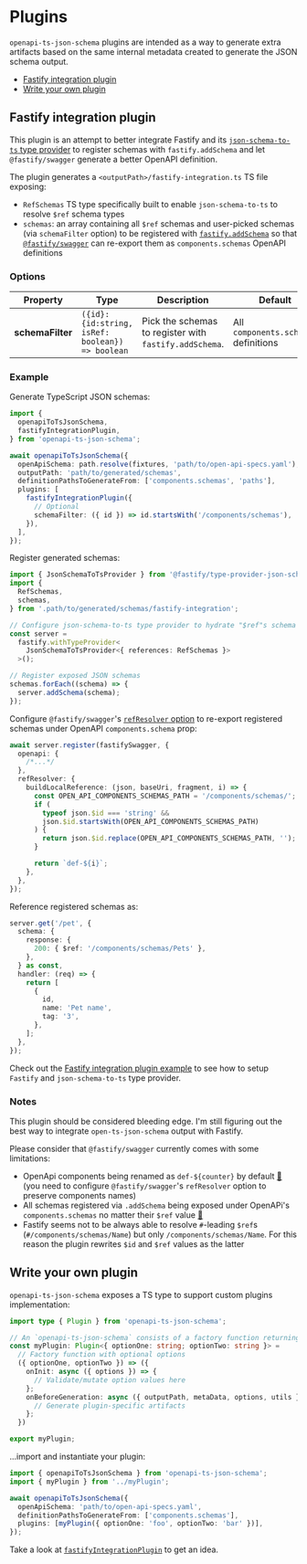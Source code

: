 # Plugins

`openapi-ts-json-schema` plugins are intended as a way to generate extra artifacts based on the same internal metadata created to generate the JSON schema output.

- [Fastify integration plugin](#fastify-integration-plugin)
- [Write your own plugin](#write-your-own-plugin)

## Fastify integration plugin

This plugin is an attempt to better integrate Fastify and its [`json-schema-to-ts` type provider](https://github.com/fastify/fastify-type-provider-json-schema-to-ts) to register schemas with `fastify.addSchema` and let `@fastify/swagger` generate a better OpenAPI definition.

The plugin generates a `<outputPath>/fastify-integration.ts` TS file exposing:

- `RefSchemas` TS type specifically built to enable `json-schema-to-ts` to resolve `$ref` schema types
- `schemas`: an array containing all `$ref` schemas and user-picked schemas (via `schemaFilter` option) to be registered with [`fastify.addSchema`](https://fastify.dev/docs/latest/Reference/Server/#addschema) so that [`@fastify/swagger`](https://github.com/fastify/fastify-swagger) can re-export them as `components.schemas` OpenAPI definitions

### Options

| Property         | Type                                             | Description                                            | Default                              |
| ---------------- | ------------------------------------------------ | ------------------------------------------------------ | ------------------------------------ |
| **schemaFilter** | `({id}: {id:string, isRef: boolean}) => boolean` | Pick the schemas to register with `fastify.addSchema`. | All `components.schemas` definitions |

### Example

Generate TypeScript JSON schemas:

```ts
import {
  openapiToTsJsonSchema,
  fastifyIntegrationPlugin,
} from 'openapi-ts-json-schema';

await openapiToTsJsonSchema({
  openApiSchema: path.resolve(fixtures, 'path/to/open-api-specs.yaml'),
  outputPath: 'path/to/generated/schemas',
  definitionPathsToGenerateFrom: ['components.schemas', 'paths'],
  plugins: [
    fastifyIntegrationPlugin({
      // Optional
      schemaFilter: ({ id }) => id.startsWith('/components/schemas'),
    }),
  ],
});
```

Register generated schemas:

```ts
import { JsonSchemaToTsProvider } from '@fastify/type-provider-json-schema-to-ts';
import {
  RefSchemas,
  schemas,
} from '.path/to/generated/schemas/fastify-integration';

// Configure json-schema-to-ts type provider to hydrate "$ref"s schema types
const server =
  fastify.withTypeProvider<
    JsonSchemaToTsProvider<{ references: RefSchemas }>
  >();

// Register exposed JSON schemas
schemas.forEach((schema) => {
  server.addSchema(schema);
});
```

Configure `@fastify/swagger`'s [`refResolver` option](https://github.com/fastify/fastify-swagger/tree/v8.10.1#managing-your-refs) to re-export registered schemas under OpenAPI `components.schema` prop:

```ts
await server.register(fastifySwagger, {
  openapi: {
    /*...*/
  },
  refResolver: {
    buildLocalReference: (json, baseUri, fragment, i) => {
      const OPEN_API_COMPONENTS_SCHEMAS_PATH = '/components/schemas/';
      if (
        typeof json.$id === 'string' &&
        json.$id.startsWith(OPEN_API_COMPONENTS_SCHEMAS_PATH)
      ) {
        return json.$id.replace(OPEN_API_COMPONENTS_SCHEMAS_PATH, '');
      }

      return `def-${i}`;
    },
  },
});
```

Reference registered schemas as:

```ts
server.get('/pet', {
  schema: {
    response: {
      200: { $ref: '/components/schemas/Pets' },
    },
  } as const,
  handler: (req) => {
    return [
      {
        id,
        name: 'Pet name',
        tag: '3',
      },
    ];
  },
});
```

Check out the [Fastify integration plugin example](../examples/fastify-integration-plugin/) to see how to setup `Fastify` and `json-schema-to-ts` type provider.

### Notes

This plugin should be considered bleeding edge. I'm still figuring out the best way to integrate `open-ts-json-schema` output with Fastify.

Please consider that `@fastify/swagger` currently comes with some limitations:

- OpenApi components being renamed as `def-${counter}` by default [🔗](https://github.com/fastify/fastify-swagger/tree/v8.10.1#managing-your-refs) (you need to configure `@fastify/swagger`'s `refResolver` option to preserve components names)
- All schemas registered via `.addSchema` being exposed under OpenAPi's `components.schemas` no matter their `$ref` value [🔗](https://github.com/fastify/fastify-swagger/blob/22d1e7c4f8cf63b0134047cdc272391d4bef3ec4/lib/spec/openapi/index.js#L23)
- Fastify seems not to be always able to resolve `#`-leading `$ref`s (`#/components/schemas/Name`) but only `/components/schemas/Name`. For this reason the plugin rewrites `$id` and `$ref` values as the latter

## Write your own plugin

`openapi-ts-json-schema` exposes a TS type to support custom plugins implementation:

```ts
import type { Plugin } from 'openapi-ts-json-schema';

// An `openapi-ts-json-schema` consists of a factory function returning an async function
const myPlugin: Plugin<{ optionOne: string; optionTwo: string }> =
  // Factory function with optional options
  ({ optionOne, optionTwo }) => ({
    onInit: async ({ options }) => {
      // Validate/mutate option values here
    };
    onBeforeGeneration: async ({ outputPath, metaData, options, utils }) => {
      // Generate plugin-specific artifacts
    };
  })

export myPlugin;
```

...import and instantiate your plugin:

```ts
import { openapiToTsJsonSchema } from 'openapi-ts-json-schema';
import { myPlugin } from '../myPlugin';

await openapiToTsJsonSchema({
  openApiSchema: 'path/to/open-api-specs.yaml',
  definitionPathsToGenerateFrom: ['components.schemas'],
  plugins: [myPlugin({ optionOne: 'foo', optionTwo: 'bar' })],
});
```

Take a look at [`fastifyIntegrationPlugin`](../src/plugins/fastifyIntegrationPlugin.ts) to get an idea.
